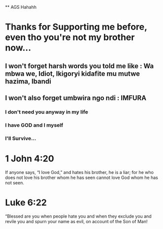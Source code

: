 ** AGS Hahahh
# Thanks for Supporting me before, even tho you're not my brother now...

## I won't forget harsh words you told me like : Wa mbwa we, Idiot, Ikigoryi kidafite mu mutwe hazima, Ibandi
## I won't also forget umbwira ngo ndi : IMFURA

### I don't need you anyway in my life
### I have GOD and I myself
### I'll Survive...

# 1 John 4:20
If anyone says, “I love God,” and hates his brother, he is a liar; for he who does not love his brother whom he has seen cannot love God whom he has not seen.
# Luke 6:22
“Blessed are you when people hate you and when they exclude you and revile you and spurn your name as evil, on account of the Son of Man!

